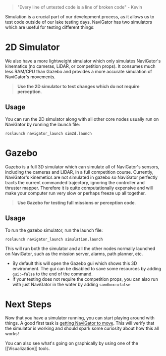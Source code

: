 > "Every line of untested code is a line of broken code" - Kevin

Simulation is a crucial part of our development process, as it allows us to test code outside of our lake testing days. NaviGator has two simulators which are useful for testing different things:

# 2D Simulator
We also have a more lightweight simulator which only simulates NaviGator's kinematics (no cameras, LiDAR, or competition props). It consumes much less RAM/CPU than Gazebo and provides a more accurate simulation of NaviGator's movements. 
> **Use the 2D simulator to test changes which do not require perception**.

## Usage
You can run the 2D simulator along with all other core nodes usually run on NaviGator by running the launch file:

```roslaunch navigator_launch sim2d.launch```

# Gazebo
Gazebo is a full 3D simulator which can simulate all of NaviGator's sensors, including the cameras and LIDAR, in a full competition course. Currently, NaviGator's kinemetics are not simulated in gazebo so NaviGator perfectly tracts the current commanded trajectory, ignoring the controller and thruster mapper. Therefore it is quite computationally expensive and will make your computer run very slow or perhaps freeze up all together.  

> **Use Gazebo for testing full missions or perception code**.

## Usage
To run the gazebo simulator, run the launch file:

```roslaunch navigator_launch simulation.launch```

This will run both the simulator and all the other nodes normally launched on NaviGator, such as the mission server, alarms, path planner, etc. 
* By default this will open the Gazebo gui which shows this 3D environment. The gui can be disabled to save some resources by adding ```gui:=false``` to the end of the command.
* If your testing does not require the competition props, you can also run with just NaviGator in the water by adding ```sandbox:=false```


# Next Steps
Now that you have a simulator running, you can start playing around with things. A good first task is [getting NaviGator to move](Executing-simple-moves). This will verify that the simulator is working and should spark some curiosity about how this all works! 

You can also see what's going on graphically by using one of the [[Visualization]] tools.